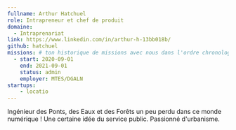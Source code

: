 ```yaml
---
fullname: Arthur Hatchuel
role: Intrapreneur et chef de produit
domaine:
  - Intraprenariat
link: https://www.linkedin.com/in/arthur-h-13bb018b/
github: hatchuel
missions: # ton historique de missions avec nous dans l'ordre chronologique. Remplis déjà la première pour commencer !
  - start: 2020-09-01
    end: 2021-09-01
    status: admin
    employer: MTES/DGALN
startups: 
    - locatio
---
```

Ingénieur des Ponts, des Eaux et des Forêts un peu perdu dans ce monde numérique ! Une certaine idée du service public. Passionné d'urbanisme.
